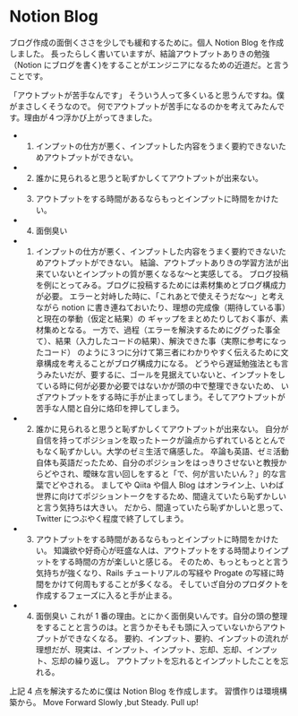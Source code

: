 # Notion Blog

ブログ作成の面倒くささを少しでも緩和するために。個人 Notion Blog を作成しました。
長ったらしく書いていますが、結論アウトプットありきの勉強（Notion にブログを書く)をすることがエンジニアになるための近道だ。と言うことです。

「アウトプットが苦手なんです」
そういう人って多くいると思うんですね。僕がまさしくそうなので。
何でアウトプットが苦手になるのかを考えてみたんです。理由が４つ浮かび上がってきました。

- 1.  インプットの仕方が悪く、インプットした内容をうまく要約できないためアウトプットができない。
- 2.  誰かに見られると思うと恥ずかしくてアウトプットが出来ない。
- 3.  アウトプットをする時間があるならもっとインプットに時間をかけたい。
- 4.  面倒臭い
- 1. インプットの仕方が悪く、インプットした内容をうまく要約できないためアウトプットができない。
     結論、アウトプットありきの学習方法が出来ていないとインプットの質が悪くなるな〜と実感してる。
     ブログ投稿を例にとってみる。ブログに投稿するためには素材集めとブログ構成力が必要。
     エラーと対峙した時に、「これあとで使えそうだな〜」と考えながら notion に書き連ねておいたり、理想の完成像（期待している事）と現在の挙動（仮定と結果）の
     ギャップをまとめたりしておく事が、素材集めとなる。
     一方で、過程（エラーを解決するためにググった事全て）、結果（入力したコードの結果）、解決できた事（実際に参考になったコード）
     のように３つに分けて第三者にわかりやすく伝えるために文章構成を考えることがブログ構成力になる。
     どうやら遅延勉強法とも言うみたいだが、要するに、ゴールを見据えていないと、インプットをしている時に何が必要か必要ではないかが頭の中で整理できないため、
     いざアウトプットをする時に手が止まってしまう。そしてアウトプットが苦手な人間と自分に烙印を押してしまう。

- 2. 誰かに見られると思うと恥ずかしくてアウトプットが出来ない。
     自分が自信を持ってポジションを取ったトークが論点からずれているととんでもなく恥ずかしい。大学のゼミ生活で痛感した。
     卒論も英語、ゼミ活動自体も英語だったため、自分のポジションをはっきりさせないと教授からどやされ、曖昧な言い回しをすると「で、何が言いたいん？」的な言葉でどやされる。
     ましてや Qiita や個人 Blog はオンライン上、いわば世界に向けてポジショントークをするため、間違えていたら恥ずかしいと言う気持ちは大きい。
     だから、間違っていたら恥ずかしいと思って、Twitter につぶやく程度で終了してしまう。

- 3. アウトプットをする時間があるならもっとインプットに時間をかけたい。
     知識欲や好奇心が旺盛な人は、アウトプットをする時間よりインプットをする時間の方が楽しいと感じる。
     そのため、もっともっとと言う気持ちが強くなり、Rails チュートリアルの写経や Progate の写経に時間をかけて何周もすることが多くなる。
     そしていざ自分のプロダクトを作成するフェーズに入ると手が止まる。

- 4. 面倒臭い
     これが 1 番の理由。とにかく面倒臭いんです。自分の頭の整理をすることと言うのは。と言うかそもそも頭に入っていないからアウトプットができなくなる。
     要約、インプット、要約、インプットの流れが理想だが、現実は、インプット、インプット、忘却、忘却、インプット、忘却の繰り返し。
     アウトプットを忘れるとインプットしたことを忘れる。

上記 4 点を解決するために僕は Notion Blog を作成します。
習慣作りは環境構築から。
Move Forward Slowly ,but Steady. Pull up!

